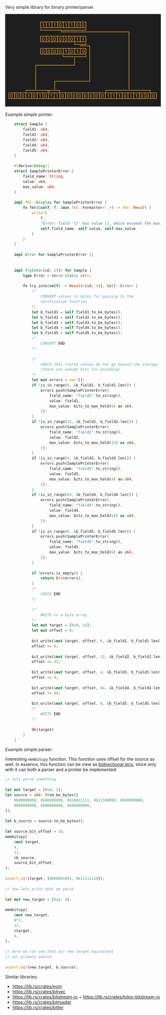 Very simple library for binary printer/parser.

![alt text](./doc/asserts/principle.png)

Example simple printer:

```rust
	struct Sample {
		field1: u64,
		field2: u64,
		field3: u64,
		field4: u64,
		field5: u64,
	}

	#[derive(Debug)]
	struct SamplePrinterError {
		field_name: String,
		value: u64,
		max_value: u64,
	}

	impl fmt::Display for SamplePrinterError {
		fn fmt(&self, f: &mut fmt::Formatter<'_>) -> fmt::Result {
			write!(
				f,
				"Error: field '{}' has value {}, which exceeds the maximum value {}.",
				self.field_name, self.value, self.max_value
			)
		}
	}

	impl Error for SamplePrinterError {}


	impl TryInto<[u8; 14]> for Sample {
		type Error = Vec<&'static str>;

		fn try_into(self) -> Result<[u8; 14], Self::Error> {
			/*
				CONVERT values to bytes for passing to the 
				verification function
			*/
			let b_field1 = self.field1.to_be_bytes();
			let b_field2 = self.field2.to_be_bytes();
			let b_field3 = self.field3.to_be_bytes();
			let b_field4 = self.field4.to_be_bytes();
			let b_field5 = self.field5.to_be_bytes();
			/*
				CONVERT END
			*/

			/*
				CHECK that stored values do not go beyond the storage 
				(there are enough bits for encoding)
			*/
			let mut errors = vec![];
			if !is_in_range(6, &b_field1, b_field1.len()) {
				errors.push(SamplePrinterError{
					field_name: "field1".to_string(),
					value: field1,
					max_value: bits_to_max_hold(6) as u64,
				});
			}
			if !is_in_range(32, &b_field2, b_field2.len()) {
				errors.push(SamplePrinterError{
					field_name: "field2".to_string(),
					value: field2,
					max_value: bits_to_max_hold(32) as u64,
				});
			}
			if !is_in_range(4, &b_field3, b_field3.len()) {
				errors.push(SamplePrinterError{
					field_name: "field3".to_string(),
					value: field3,
					max_value: bits_to_max_hold(4) as u64,
				});
			}
			if !is_in_range(64, &b_field4, b_field4.len()) {
				errors.push(SamplePrinterError{
					field_name: "field4".to_string(),
					value: field4,
					max_value: bits_to_max_hold(64) as u64,
				});
			}
			if !is_in_range(6, &b_field5, b_field5.len()) {
				errors.push(SamplePrinterError{
					field_name: "field5".to_string(),
					value: field5,
					max_value: bits_to_max_hold(6) as u64,
				});
			}

			if !errors.is_empty() {
				return Err(errors);
			}
			/*
				CHECK END
			*/

			/*
				WRITE to a byte array
			*/
			let mut target = [0u8; 14];
			let mut offset = 0;

			bit_write(&mut target, offset, 6, &b_field1, b_field1.len());
			offset += 6;

			bit_write(&mut target, offset, 32, &b_field2, b_field2.len());
			offset += 32;

			bit_write(&mut target, offset, 4, &b_field3, b_field3.len());
			offset += 4;

			bit_write(&mut target, offset, 64, &b_field4, b_field4.len());
			offset += 64;

			bit_write(&mut target, offset, 6, &b_field5, b_field5.len());
			/*
				WRITE END
			*/

			Ok(target)
		}
	}
```

Example simple parser:

<!-- ```rust
	struct Sample {
		field1: u64,
		field2: u64,
		field3: u64,
		field4: u64,
		field5: u64,
	}

	impl TryFrom<[u8; 14]> for Sample {
		type Error = ();

		fn try_from(bytes: [u8; 14]) -> Result<Self, Self::Error> {
			// TODO: ...
			bit_read(&bytes, offset, 6, &mut bytes, b_field1_len);
			offset += 6;

			bit_read(&bytes, offset, 32, &mut target.field2, b_field2_len);
			offset += 32;

			bit_read(&bytes, offset, 4, &mut target.field3, b_field3_len);
			offset += 4;

			bit_read(&bytes, offset, 64, &mut target.field4, b_field4_len);
			offset += 64;

			bit_read(&bytes, offset, 6, &mut target.field5, b_field5_len);

			Ok(Sample {
				field1: todo(),
				field2: todo(),
				field3: todo(),
				field4: todo(),
				field5: todo(),
			})
		}
	}

```  -->

Interesting `membitcpy` function. This function uses offset for the source as well. In essence, this function can be view as [bidirectional lens](https://www.youtube.com/watch?v=qKnZk27E9Uc), since only with it can both a parser and a printer be implemented:

```rust
// lets parse something

let mut target = [0u8; 2];
let source = u64::from_be_bytes([
	0b00000000, 0b00000000, 0b10011111, 0b11100000, 0b00000000, 
	0b00000000, 0b00000000, 0b00000000,
]);

let b_source = source.to_be_bytes();

let source_bit_offset = 16;
membitcpy(
	&mut target, 
	4, 
	11, 
	&b_source, 
	source_bit_offset,
);

assert_eq!(target, [0b00001001, 0b11111110]);

// now lets print what we parse

let mut new_target = [0u8; 8];

membitcpy(
	&mut new_target,
	8*2,
	11,
	&target,
	4,
);

// here we can see that our new target equivalent 
// our primary source 

assert_eq!(new_target, b_source);

```

Similar libraries:

- https://lib.rs/crates/nom
- https://lib.rs/crates/bitvec
- https://lib.rs/crates/bitstream-io + https://lib.rs/crates/tokio-bitstream-io
- https://lib.rs/crates/bitreader
- https://lib.rs/crates/bitter